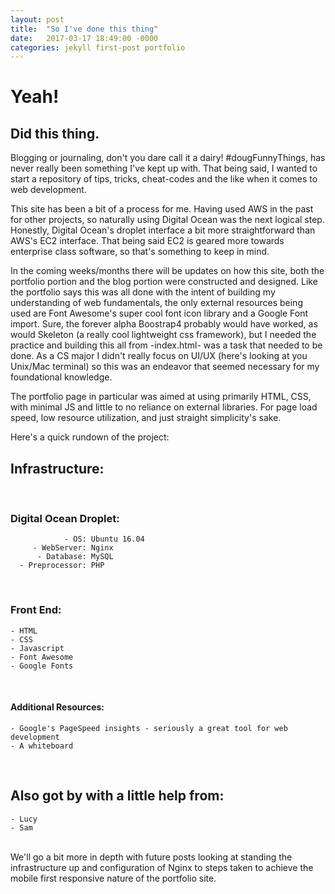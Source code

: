 ```yaml
---
layout: post
title:  "So I've done this thing"
date:   2017-03-17 18:49:00 -0000
categories: jekyll first-post portfolio
---
```

# Yeah!

## Did this thing.

<!--excerpt-->

Blogging or journaling, don't you dare call it a dairy! #dougFunnyThings, has never really been something I've kept up with.
That being said, I wanted to start a repository of tips, tricks, cheat-codes and the like when it comes to web development.

This site has been a bit of a process for me. Having used AWS in the past for other projects, so naturally using Digital Ocean was the next logical step. Honestly, Digital Ocean's droplet interface a bit more straightforward than AWS's EC2 interface. That being said EC2 is geared more towards enterprise class software, so that's something to keep in mind.

In the coming weeks/months there will be updates on how this site, both the portfolio portion and the blog portion were constructed and designed. Like the portfolio says this was all done with the intent of building my understanding of web fundamentals, the only external resources being used are Font Awesome's super cool font icon library and a Google Font import. Sure, the forever alpha Boostrap4 probably would have worked, as would Skeleton (a really cool lightweight css framework), but I needed the practice and building this all from -index.html- was a task that needed to be done. As a CS major I didn't really focus on UI/UX (here's looking at you Unix/Mac terminal) so this was an endeavor that seemed necessary for my foundational knowledge.

The portfolio page in particular was aimed at using primarily HTML, CSS, with minimal JS and little to no reliance on external libraries. For page load speed, low resource utilization, and just straight simplicity's sake.

Here's a quick rundown of the project:


## Infrastructure:
<br />

### Digital Ocean Droplet:

                - OS: Ubuntu 16.04
         - WebServer: Nginx
          - Database: MySQL
      - Preprocessor: PHP
<br />

### Front End:

    - HTML
    - CSS
    - Javascript
    - Font Awesome
    - Google Fonts
<br />

#### Additional Resources:

    - Google's PageSpeed insights - seriously a great tool for web development
    - A whiteboard
<br />

## Also got by with a little help from:
    - Lucy
    - Sam
<br />
We'll go a bit more in depth with future posts looking at standing the infrastructure up and configuration of Nginx to steps taken to achieve the mobile first responsive nature of the portfolio site.
